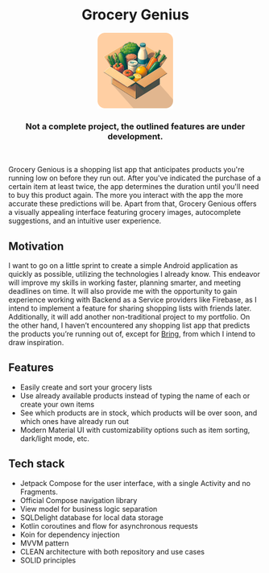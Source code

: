 <h1 align="center" line-height:1"><b>Grocery Genius</b></h1>

<div align="center">
  <img alt="Grocery Genious logo" src="images/app_logo_rounded_corners.png" height="150px">
</div>

<h3 align="center" line-height:1"><b>Not a complete project, the outlined features are under development.</b></h3>

<br />

Grocery Genious is a shopping list app that anticipates products you're running low on before they run out. After you've indicated the purchase of a certain item at least twice, the app determines the duration until you'll need to buy this product again. The more you interact with the app the more accurate these predictions will be. Apart from that, Grocery Genious offers a visually appealing interface featuring grocery images, autocomplete suggestions, and an intuitive user experience.

## Motivation

I want to go on a little sprint to create a simple Android application as quickly as possible, utilizing the technologies I already know. This endeavor will improve my skills in working faster, planning smarter, and meeting deadlines on time. It will also provide me with the opportunity to gain experience working with Backend as a Service providers like Firebase, as I intend to implement a feature for sharing shopping lists with friends later. Additionally, it will add another non-traditional project to my portfolio. On the other hand, I haven’t encountered any shopping list app that predicts the products you’re running out of, except for [Bring](https://www.getbring.com/), from which I intend to draw inspiration. 

## Features

- Easily create and sort your grocery lists
- Use already available products instead of typing the name of each or create your own items
- See which products are in stock, which products will be over soon, and which ones have already run out
- Modern Material UI with customizability options such as item sorting, dark/light mode, etc.

## Tech stack

- Jetpack Compose for the user interface, with a single Activity and no Fragments.
- Official Compose navigation library
- View model for business logic separation
- SQLDelight database for local data storage
- Kotlin coroutines and flow for asynchronous requests
- Koin for dependency injection
- MVVM pattern
- CLEAN architecture with both repository and use cases
- SOLID principles
